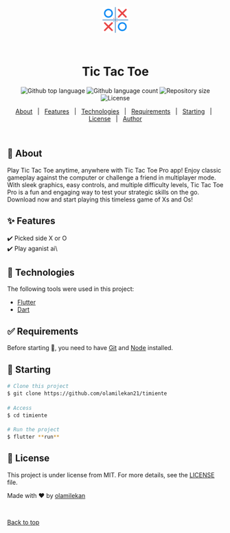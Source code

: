 <div align="center" id="top"> 
  <img src="./assets/logo.png" alt="Tic_tac_toe" style="width: 60px;" />

  &#xa0;
</div>

<h1 align="center">Tic Tac Toe</h1>

<p align="center">
  <img alt="Github top language" src="https://img.shields.io/github/languages/top/olamilekan21/tic_tac_toe?color=56BEB8">

  <img alt="Github language count" src="https://img.shields.io/github/languages/count/olamilekan21/tic_tac_toe?color=56BEB8">

  <img alt="Repository size" src="https://img.shields.io/github/repo-size/olamilekan21/tic_tac_toe?color=56BEB8">

  <img alt="License" src="https://img.shields.io/github/license/olamilekan21/tic_tac_toe?color=56BEB8">

</p>

<p align="center">
  <a href="#dart-about">About</a> &#xa0; | &#xa0; 
  <a href="#sparkles-features">Features</a> &#xa0; | &#xa0;
  <a href="#rocket-technologies">Technologies</a> &#xa0; | &#xa0;
  <a href="#white_check_mark-requirements">Requirements</a> &#xa0; | &#xa0;
  <a href="#checkered_flag-starting">Starting</a> &#xa0; | &#xa0;
  <a href="#memo-license">License</a> &#xa0; | &#xa0;
  <a href="https://github.com/olamilekan21" target="_blank">Author</a>
</p>

<br>

## :dart: About ##

Play Tic Tac Toe anytime, anywhere with Tic Tac Toe Pro app! Enjoy classic gameplay against the computer or challenge a friend in multiplayer mode. With sleek graphics, easy controls, and multiple difficulty levels, Tic Tac Toe Pro is a fun and engaging way to test your strategic skills on the go. Download now and start playing this timeless game of Xs and Os!

## :sparkles: Features ##

:heavy_check_mark: Picked side X or O\
:heavy_check_mark: Play aganist ai\

## :rocket: Technologies ##

The following tools were used in this project:

- [Flutter](https://flutter.dev/)
- [Dart](https://dart.dev/)

## :white_check_mark: Requirements ##

Before starting :checkered_flag:, you need to have [Git](https://git-scm.com) and [Node](https://nodejs.org/en/) installed.

## :checkered_flag: Starting ##

```bash
# Clone this project
$ git clone https://github.com/olamilekan21/timiente

# Access
$ cd timiente

# Run the project
$ flutter **run**
```

## :memo: License ##

This project is under license from MIT. For more details, see the [LICENSE](LICENSE.md) file.


Made with :heart: by <a href="https://github.com/olamilekan21" target="_blank">olamilekan</a>

&#xa0;

<a href="#top">Back to top</a>
